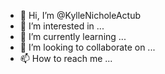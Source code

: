 - 👋 Hi, I’m @KylleNicholeActub
- 👀 I’m interested in ...
- 🌱 I’m currently learning ...
- 💞️ I’m looking to collaborate on ...
- 📫 How to reach me ...

<!---
KylleNicholeActub/KylleNicholeActub is a ✨ special ✨ repository because its `README.md` (this file) appears on your GitHub profile.
You can click the Preview link to take a look at your changes.
--->
